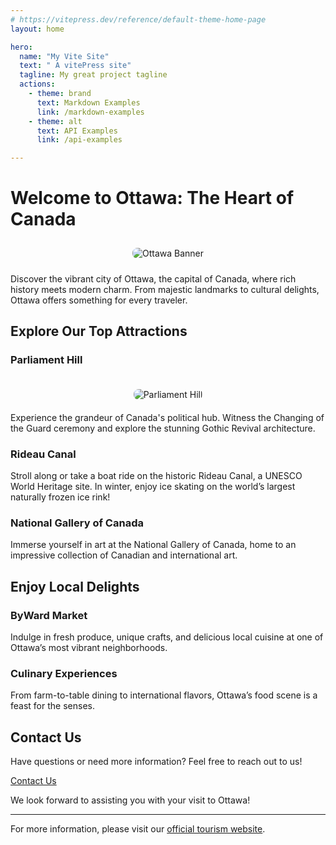 ```yaml
---
# https://vitepress.dev/reference/default-theme-home-page
layout: home

hero:
  name: "My Vite Site"
  text: " A vitePress site"
  tagline: My great project tagline
  actions:
    - theme: brand
      text: Markdown Examples
      link: /markdown-examples
    - theme: alt
      text: API Examples
      link: /api-examples

---
```


# Welcome to Ottawa: The Heart of Canada

<div style="text-align: center; padding: 10px;">
    <img src="https://i.ytimg.com/vi/UUF7fNWNCm8/maxresdefault.jpg" alt="Ottawa Banner" style="max-width: 100%; height: auto; border-radius: 8px;">
</div>

Discover the vibrant city of Ottawa, the capital of Canada, where rich history meets modern charm. From majestic landmarks to cultural delights, Ottawa offers something for every traveler. 

## Explore Our Top Attractions

### Parliament Hill
<div style="text-align: center; padding: 20px;">
    <img src="https://www.worldatlas.com/r/w1200/upload/49/e7/6f/shutterstock-125115317.jpg" alt="Parliament Hill" style="max-width: 100%; height: auto; border-radius: 8px;">
</div>
Experience the grandeur of Canada's political hub. Witness the Changing of the Guard ceremony and explore the stunning Gothic Revival architecture.

### Rideau Canal
Stroll along or take a boat ride on the historic Rideau Canal, a UNESCO World Heritage site. In winter, enjoy ice skating on the world’s largest naturally frozen ice rink!

### National Gallery of Canada
Immerse yourself in art at the National Gallery of Canada, home to an impressive collection of Canadian and international art.

## Enjoy Local Delights

### ByWard Market
Indulge in fresh produce, unique crafts, and delicious local cuisine at one of Ottawa’s most vibrant neighborhoods.

### Culinary Experiences
From farm-to-table dining to international flavors, Ottawa’s food scene is a feast for the senses.

## Contact Us

Have questions or need more information? Feel free to reach out to us!

[Contact Us](https://example.com/contact)

We look forward to assisting you with your visit to Ottawa!

---

For more information, please visit our [official tourism website](https://example.com).
